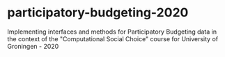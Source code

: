 # participatory-budgeting-2020
Implementing interfaces and methods for Participatory Budgeting data in the context of the "Computational Social Choice" course for University of Groningen - 2020 
